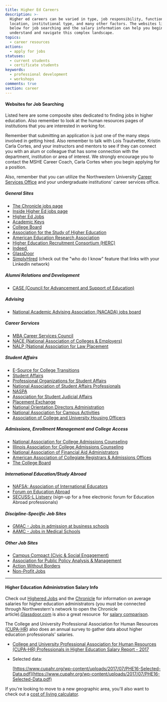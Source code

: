 ```yaml
---
title: Higher Ed Careers
description: >-
  Higher ed careers can be varied in type, job responsibility, functional area,
  location, institutional type, and many other factors. The websites listed
  below for job searching and the salary information can help you begin to
  understand and navigate this complex landscape.
topics:
  - career resources
actions:
  - apply for jobs
statuses:
  - current students
  - certificate students
keywords:
  - professional development
  - workshops
comments: true
section: career
---
```



#### Websites for Job Searching

Listed here are some composite sites dedicated to finding jobs in higher education. Also remember to look at the human resources pages of institutions that you are interested in working for.

Remember that submitting an application is just one of the many steps involved in getting hired. Also remember to talk with Lois Trautvetter, Kristin Carla Cortes, and your instructors and mentors to see if they can connect you with an alum or colleague that has some connection with the department, institution or area of interest. We strongly encourage you to contact the MSHE Career Coach, Carla Cortes when you begin applying for a position.

Also, remember that you can utilize the Northwestern University [Career Services Office](http://www.northwestern.edu/careers/) and your undergraduate institutions' career services office.

##### General Sites

* [The Chronicle jobs page](http://chronicle.com/section/Jobs/61/)
* [Inside Higher Ed jobs page](http://careers.insidehighered.com/)
* [Higher Ed Jobs](http://www.higheredjobs.com/)
* [Academic Keys](http://www.academickeys.com/)
* [College Board](http://professionals.collegeboard.com/educator/higher-ed)
* [Association for the Study of Higher Education](http://www.ashe.ws/)
* [American Education Research Association](http://www.aera.net/)
* [Higher Education Recruitment Consortium (HERC)](http://www.hercjobs.org/)
* [Indeed&nbsp;](http://www.indeed.com/)
* [GlassDoor](http://www.glassdoor.com/index.htm)
* [SimplyHired](http://www.simplyhired.com/) (check out the "who do I know" feature that links with your LinkedIn network)

##### Alumni Relations and Development

* [CASE (Council for Advancement and Support of Education)](http://www.case.org/)

##### Advising

* [National Academic Advising Association (NACADA) jobs board](http://www.nacada.ksu.edu/Member-Services/Position-Announcements.aspx)

##### Career Services

* [MBA Career Services Council](http://www.mbacsc.org/)
* [NACE (National Association of Colleges & Employers)](http://www.naceweb.org/)
* [NALP (National Association for Law Placement](http://www.nalp.org/)

##### Student Affairs

* [E-Source for College Transitions](http://nrc.fye.sc.edu/esource/index.php)
* [Student Affairs](http://www.studentaffairs.com/web/profes.html)
* [Professional Organizations for Student Affairs](http://www.vpsa.txstate.edu/common/articles/professional-organizations-for-student-affairs.html)
* [National Association of Student Affairs Professionals](http://www.nasap.net/)
* [NASPA](http://www.naspa.org/about/default.cfm)
* [Association for Student Judicial Affairs](http://www.asjaonline.org/)
* [Placement Exchange](http://www.theplacementexchange.org/)
* [National Orientation Directors Administration](http://www.nodaweb.org/)
* [National Association for Campus Activities](http://www.naca.org/Pages/Home.html)
* [Association of College and University Housing Officers](http://www.acuho-i.org/?tabid=125)

##### Admissions, Enrollment Management and College Access

* [National Association for College Admissions Counseling](http://careers.nacacnet.org/)
* [Illinois Association for College Admissions Counseling](http://members.iacac.org/jobboard/)
* [National Association of Financial Aid Administrators](http://careers.nasfaa.org/home/index.cfm?site_id=2214)
* [American Association of Collegiate Registrars & Admissions Offices](http://jobs.aacrao.org/)
* [The College Board](https://www.collegeboard.org/about/careers)

##### International Education/Study Abroad

* [NAFSA: Association of International Educators](http://jobregistry.nafsa.org/jobseekers/)
* [Forum on Education Abroad](https://forumea.org/resources/forumjobs/)
* [SECUSS-L Listserv](http://listserv.buffalo.edu/cgi-bin/wa?SUBED1=SECUSS-L&amp;A=1)&nbsp;(sign-up for a free electronic forum for Education Abroad professionals)

##### Discipline-Specific Job Sites

* [GMAC - Jobs in admission at business schools](http://www.gmac.com/professional-development-and-careers/careers/employee.aspx)
* [AAMC - Jobs in Medical Schools](http://careerconnect.aamc.org/jobs)

##### Other Job Sites

* [Campus Compact (Civic & Social Engagement)](http://www.compact.org/jobs/)
* [Association for Public Policy Analysis & Management](http://www.appam.org/)
* [Action Without Borders](http://www.idealist.org/career)
* [Non-Profit Jobs](http://www.npo.net/)

---

#### Higher Education Administration Salary Info

Check out [Highered Jobs](http://www.higheredjobs.com/salary/salaryDisplay.cfm?SurveyID=23) and the [Chronicle](http://chronicle.com/article/Median-Salaries-of-Midlevel/126834/) for information on average salaries for higher education administrators (you must be connected through Northwestern's network to open the Chronicle article).[Glassdoor.com](http://glassdoor.com/)&nbsp;is also a great resource&nbsp; for [salary comparison](http://www.glassdoor.com/Salaries/index.htm).

The College and University Professional Association for Human Resources ([CUPA-HR](http://www.cupahr.org/surveys/publications/administrators-higher-education/)) also does an annual survey to gather data about higher education professionals' salaries.&nbsp;

* [College and University Professional Association for Human Resources (CUPA-HR) Professionals in Higher Education Salary Report - 2017](https://www.cupahr.org/surveys/publications/professionals-higher-education/)
* Selected data:&nbsp;

  [https://www.cupahr.org/wp-content/uploads/2017/07/PHE16-Selected-Data.pdf](https://www.cupahr.org/wp-content/uploads/2017/07/PHE16-Selected-Data.pdf)

If you're looking to move to a new geographic area, you'll also want to check out a [cost of living calculator](http://money.cnn.com/calculator/pf/cost-of-living/).&nbsp;
